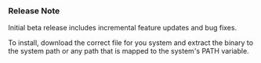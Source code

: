 ### Release Note

Initial beta release includes incremental feature updates and bug fixes. 

To install, download the correct file for you system and extract the binary to the system path or any path that is mapped to the system's PATH variable.